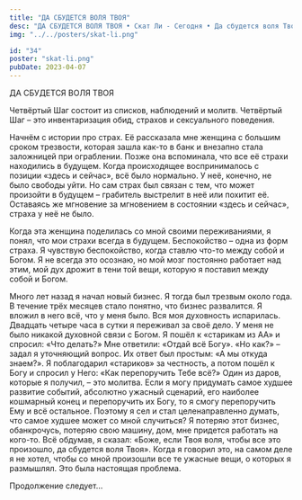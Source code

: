 ```yaml
---
title: "ДА СБУДЕТСЯ ВОЛЯ ТВОЯ"
desc: "ДА СБУДЕТСЯ ВОЛЯ ТВОЯ • Скат Ли - Сегодня • Да сбудется воля Твоя"
img: "../../posters/skat-li.png"

id: "34"
poster: "skat-li.png"
pubDate: 2023-04-07
---
```




ДА СБУДЕТСЯ ВОЛЯ ТВОЯ

Четвёртый Шаг состоит из списков, наблюдений и молитв. Четвёртый Шаг – это инвентаризация обид, страхов и сексуального поведения.

Начнём с истории про страх. Её рассказала мне женщина с большим сроком трезвости, которая зашла как-то в банк и внезапно стала заложницей при ограблении. Позже она вспоминала, что все её страхи находились в будущем. Когда происходящее воспринималось с позиции «здесь и сейчас», всё было нормально. У неё, конечно, не было свободы уйти. Но сам страх был связан с тем, что может произойти в будущем – грабитель выстрелит в неё или похитит её. Оставаясь же мгновение за мгновением в состоянии «здесь и сейчас», страха у неё не было.

Когда эта женщина поделилась со мной своими переживаниями, я понял, что мои страхи всегда в будущем. Беспокойство – одна из форм страха. Я чувствую беспокойство, когда ставлю что-то между собой и Богом. Я не всегда это осознаю, но мой мозг постоянно работает над этим, мой дух дрожит в тени той вещи, которую я поставил между собой и Богом.

Много лет назад я начал новый бизнес. Я тогда был трезвым около года. В течение трёх месяцев стало понятно, что бизнес развалится. Я вложил в него всё, что у меня было. Вся моя духовность испарилась. Двадцать четыре часа в сутки я переживал за своё дело. У меня не было никакой духовной связи с Богом. Я пошёл к «старикам из АА» и спросил: «Что делать?» Мне ответили: «Отдай всё Богу». «Но как?» – задал я уточняющий вопрос. Их ответ был простым: «А мы откуда знаем?». Я поблагодарил «стариков» за честность, а потом пошёл к Богу и спросил у Него: «Как перепоручить Тебе всё?» Один из даров, которые я получил, – это молитва. Если я могу придумать самое худшее развитие событий, абсолютно ужасный сценарий, его наиболее кошмарный конец и перепоручить их Богу, то я смогу перепоручить Ему и всё остальное. Поэтому я сел и стал целенаправленно думать, что самое худшее может со мной случиться? Я потеряю этот бизнес, обанкрочусь, потеряю свою машину, дом, мне придется работать на кого-то. Всё обдумав, я сказал: «Боже, если Твоя воля, чтобы все это произошло, да сбудется воля Твоя». Когда я говорил это, на самом деле я не хотел, чтобы со мной произошли все те ужасные вещи, о которых я размышлял. Это была настоящая проблема.

Продолжение следует…






